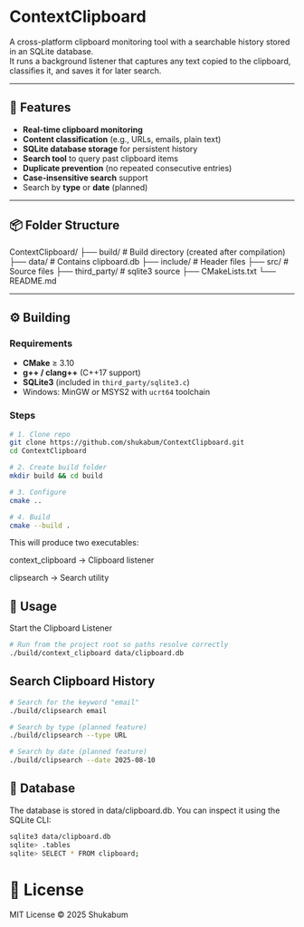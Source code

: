 # ContextClipboard

A cross-platform clipboard monitoring tool with a searchable history stored in an SQLite database.  
It runs a background listener that captures any text copied to the clipboard, classifies it, and saves it for later search.

---

## 📂 Features
- **Real-time clipboard monitoring**
- **Content classification** (e.g., URLs, emails, plain text)
- **SQLite database storage** for persistent history
- **Search tool** to query past clipboard items
- **Duplicate prevention** (no repeated consecutive entries)
- **Case-insensitive search** support
- Search by **type** or **date** (planned)

---

## 📦 Folder Structure
ContextClipboard/
├── build/ # Build directory (created after compilation)
├── data/ # Contains clipboard.db
├── include/ # Header files
├── src/ # Source files
├── third_party/ # sqlite3 source
├── CMakeLists.txt
└── README.md


---

## ⚙️ Building

### **Requirements**
- **CMake** ≥ 3.10
- **g++ / clang++** (C++17 support)
- **SQLite3** (included in `third_party/sqlite3.c`)
- Windows: MinGW or MSYS2 with `ucrt64` toolchain

### **Steps**
```bash
# 1. Clone repo
git clone https://github.com/shukabum/ContextClipboard.git
cd ContextClipboard

# 2. Create build folder
mkdir build && cd build

# 3. Configure
cmake ..

# 4. Build
cmake --build .

```
This will produce two executables:

context_clipboard → Clipboard listener

clipsearch → Search utility

## 🚀 Usage
Start the Clipboard Listener
```bash
# Run from the project root so paths resolve correctly
./build/context_clipboard data/clipboard.db
```
## Search Clipboard History
```bash
# Search for the keyword "email"
./build/clipsearch email

# Search by type (planned feature)
./build/clipsearch --type URL

# Search by date (planned feature)
./build/clipsearch --date 2025-08-10
```

## 📁 Database
The database is stored in data/clipboard.db.
You can inspect it using the SQLite CLI:
```bash
sqlite3 data/clipboard.db
sqlite> .tables
sqlite> SELECT * FROM clipboard;
```

# 📜 License
MIT License © 2025 Shukabum

